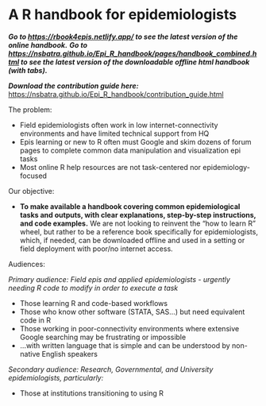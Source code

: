 # A R handbook for epidemiologists

***Go to https://rbook4epis.netlify.app/ to see the latest version of the online handbook.***
***Go to https://nsbatra.github.io/Epi_R_handbook/pages/handbook_combined.html to see the latest version of the downloadable offline html handbook (with tabs).***

***Download the contribution guide here:*** https://nsbatra.github.io/Epi_R_handbook/contribution_guide.html  

The problem:

* Field epidemiologists often work in low internet-connectivity environments and have limited technical support from HQ
* Epis learning or new to R often must Google and skim dozens of forum pages to complete common data manipulation and visualization epi tasks
* Most online R help resources are not task-centered nor epidemiology-focused

Our objective:

* **To make available a handbook covering common epidemiological tasks and outputs, with clear explanations, step-by-step instructions, and code examples.** We are not looking to reinvent the “how to learn R” wheel, but rather to be a reference book specifically for epidemiologists, which, if needed, can be downloaded offline and used in a setting or field deployment with poor/no internet access.

Audiences:

*Primary audience: Field epis and applied epidemiologists - urgently needing R code to modify in order to execute a task*
* Those learning R and code-based workflows
* Those who know other software (STATA, SAS…) but need equivalent code in R
* Those working in poor-connectivity environments where extensive Google searching may be frustrating or impossible
* …with written language that is simple and can be understood by non-native English speakers

*Secondary audience: Research, Governmental, and University epidemiologists, particularly:*
* Those at institutions transitioning to using R
